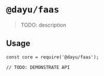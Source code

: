 # `@dayu/faas`

> TODO: description

## Usage

```
const core = require('@dayu/faas');

// TODO: DEMONSTRATE API
```
